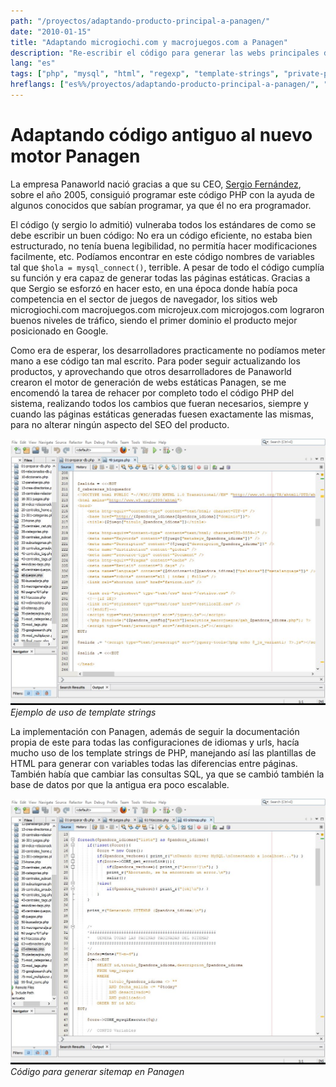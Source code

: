 ```yaml
---
path: "/proyectos/adaptando-producto-principal-a-panagen/"
date: "2010-01-15"
title: "Adaptando microgiochi.com y macrojuegos.com a Panagen"
description: "Re-escribir el código para generar las webs principales de la empresa utilizando el motor Panagen"
lang: "es"
tags: ["php", "mysql", "html", "regexp", "template-strings", "private-project"]
hreflangs: ["es%%/proyectos/adaptando-producto-principal-a-panagen/", "en%%/en/projects/upgrading-main-product-line-to-panagen/"]
---
```

# Adaptando código antiguo al nuevo motor Panagen

La empresa Panaworld nació gracias a que su CEO, [Sergio Fernández](https://es.linkedin.com/in/sergio-fernandez-giribets-25805717 "LinkedIn del CEO de Panaworld"), sobre el año 2005, consiguió programar este código PHP con la ayuda de algunos conocidos que sabían programar, ya que él no era programador.

El código (y sergio lo admitió) vulneraba todos los estándares de como se debe escribir un buen código: No era un código eficiente, no estaba bien estructurado, no tenía buena legibilidad, no permitía hacer modificaciones facilmente, etc. Podíamos encontrar en este código nombres de variables tal que `$hola = mysql_connect()`, terrible. A pesar de todo el código cumplía su función y era capaz de generar todas las páginas estáticas. Gracias a que Sergio se esforzó en hacer esto, en una época donde había poca competencia en el sector de juegos de navegador, los sitios web microgiochi.com macrojuegos.com microjeux.com microjogos.com lograron buenos niveles de tráfico, siendo el primer dominio el producto mejor posicionado en Google.

Como era de esperar, los desarrolladores practicamente no podíamos meter mano a ese código tan mal escrito. Para poder seguir actualizando los productos, y aprovechando que otros desarrolladores de Panaworld crearon el motor de generación de webs estáticas Panagen, se me encomendó la tarea de rehacer por completo todo el código PHP del sistema, realizando todos los cambios que fueran necesarios, siempre y cuando las páginas estáticas generadas fuesen exactamente las mismas, para no alterar ningún aspecto del SEO del producto.

![Panagen, uso de plantillas html](panagen-template-strings.jpg)
*Ejemplo de uso de template strings*

La implementación con Panagen, además de seguir la documentación propia de este para todas las configuraciones de idiomas y urls, hacía mucho uso de los template strings de PHP, manejando así las plantillas de HTML para generar con variables todas las diferencias entre páginas. También había que cambiar las consultas SQL, ya que se cambió también la base de datos por que la antigua era poco escalable.

![Panagen, generando un sitemap](panagen-sitemap.jpg)
*Código para generar sitemap en Panagen*

